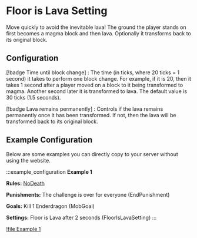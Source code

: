 # Floor is Lava Setting

Move quickly to avoid the inevitable lava! The ground the player stands on first becomes a magma block and then lava.
Optionally it transforms back to its original block.

## Configuration

[!badge Time until block change]
:    The time (in ticks, where 20 ticks = 1 second) it takes to perform one block change. For example, if it is 20, then
it takes 1 second after a player moved on a block to it being transformed to magma. Another second later it is transformed
to lava. The default value is 30 ticks (1.5 seconds).

[!badge Lava remains permanently]
:    Controls if the lava remains permanently once it has been transformed. If not, then the lava will be transformed
back to its original block.

## Example Configuration

Below are some examples you can directly copy to your server without using the website.

:::example_configuration
**Example 1**

**Rules:** [NoDeath](../rules/noDeathRule)

**Punishments:** The challenge is over for everyone (EndPunishment)

**Goals:** Kill 1 Enderdragon (MobGoal)

**Settings:** Floor is Lava after 2 seconds (FloorIsLavaSetting)
:::

[!file Example 1](../static/examples/no_death_end_challenge_mob_goal_1_ender_dragon_floorislava_setting_1s_no_permanent_lava.json)